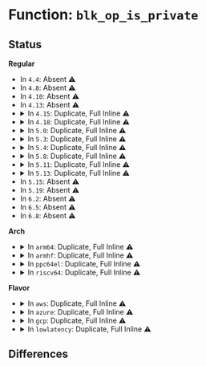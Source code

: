 # Function: <code>blk_op_is_private</code>

## Status
<b>Regular</b>
<ul>
<li>
In <code>4.4</code>: Absent ⚠️
</li>
<li>
In <code>4.8</code>: Absent ⚠️
</li>
<li>
In <code>4.10</code>: Absent ⚠️
</li>
<li>
In <code>4.13</code>: Absent ⚠️
</li>
<li>
<details>
<summary>In <code>4.15</code>: Duplicate, Full Inline ⚠️</summary>

**Collision:** Static Duplication

**Inline:** Full

**Transformation:** False

**Instances:**

```
In kernel/trace/blktrace.c (ffffffff81182d94)
Location: include/linux/blkdev.h:249
Inline: True
Inline callers:
  - kernel/trace/blktrace.c:blk_add_trace_rq
```
```
In block/elevator.c (0)
Location: include/linux/blkdev.h:249
Inline: True
```
```
In block/blk-core.c (0)
Location: include/linux/blkdev.h:249
Inline: True
```
```
In block/blk-exec.c (0)
Location: include/linux/blkdev.h:249
Inline: True
```
```
In block/blk-merge.c (ffffffff814588df)
Location: include/linux/blkdev.h:249
Inline: True
Inline callers:
  - block/blk-merge.c:attempt_merge
```
```
In block/blk-mq.c (0)
Location: include/linux/blkdev.h:249
Inline: True
```
```
In block/blk-mq-sched.c (0)
Location: include/linux/blkdev.h:249
Inline: True
```
```
In block/bounce.c (0)
Location: include/linux/blkdev.h:249
Inline: True
```
```
In drivers/block/xen-blkfront.c (0)
Location: include/linux/blkdev.h:249
Inline: True
```
```
In drivers/scsi/scsi.c (0)
Location: include/linux/blkdev.h:249
Inline: True
```
```
In drivers/scsi/scsi_error.c (0)
Location: include/linux/blkdev.h:249
Inline: True
```
```
In drivers/scsi/scsi_lib.c (ffffffff816b5910)
Location: include/linux/blkdev.h:249
Inline: True
Inline callers:
  - drivers/scsi/scsi_lib.c:scsi_io_completion
```
```
In drivers/ata/libata-scsi.c (0)
Location: include/linux/blkdev.h:249
Inline: True
```
</details>
</li>
<li>
<details>
<summary>In <code>4.18</code>: Duplicate, Full Inline ⚠️</summary>

**Collision:** Static Duplication

**Inline:** Full

**Transformation:** False

**Instances:**

```
In kernel/trace/blktrace.c (ffffffff81191ee2)
Location: include/linux/blkdev.h:280
Inline: True
Inline callers:
  - kernel/trace/blktrace.c:blk_add_trace_rq
```
```
In block/elevator.c (0)
Location: include/linux/blkdev.h:280
Inline: True
```
```
In block/blk-core.c (0)
Location: include/linux/blkdev.h:280
Inline: True
```
```
In block/blk-exec.c (0)
Location: include/linux/blkdev.h:280
Inline: True
```
```
In block/blk-merge.c (ffffffff8148baf2)
Location: include/linux/blkdev.h:280
Inline: True
```
```
In block/blk-mq.c (0)
Location: include/linux/blkdev.h:280
Inline: True
```
```
In block/blk-mq-sched.c (0)
Location: include/linux/blkdev.h:280
Inline: True
```
```
In block/bounce.c (0)
Location: include/linux/blkdev.h:280
Inline: True
```
```
In block/blk-zoned.c (0)
Location: include/linux/blkdev.h:280
Inline: True
```
```
In drivers/block/xen-blkfront.c (0)
Location: include/linux/blkdev.h:280
Inline: True
```
```
In drivers/scsi/scsi.c (0)
Location: include/linux/blkdev.h:280
Inline: True
```
```
In drivers/scsi/scsi_error.c (0)
Location: include/linux/blkdev.h:280
Inline: True
```
```
In drivers/scsi/scsi_lib.c (ffffffff816f1b3d)
Location: include/linux/blkdev.h:280
Inline: True
Inline callers:
  - drivers/scsi/scsi_lib.c:scsi_io_completion
```
```
In drivers/ata/libata-scsi.c (0)
Location: include/linux/blkdev.h:280
Inline: True
```
</details>
</li>
<li>
<details>
<summary>In <code>5.0</code>: Duplicate, Full Inline ⚠️</summary>

**Collision:** Static Duplication

**Inline:** Full

**Transformation:** False

**Instances:**

```
In kernel/trace/blktrace.c (ffffffff8119f711)
Location: include/linux/blkdev.h:249
Inline: True
Inline callers:
  - kernel/trace/blktrace.c:blk_add_trace_rq
```
```
In block/elevator.c (0)
Location: include/linux/blkdev.h:249
Inline: True
```
```
In block/blk-core.c (0)
Location: include/linux/blkdev.h:249
Inline: True
```
```
In block/blk-exec.c (0)
Location: include/linux/blkdev.h:249
Inline: True
```
```
In block/blk-merge.c (ffffffff814a579f)
Location: include/linux/blkdev.h:249
Inline: True
```
```
In block/blk-mq.c (0)
Location: include/linux/blkdev.h:249
Inline: True
```
```
In block/blk-mq-sched.c (0)
Location: include/linux/blkdev.h:249
Inline: True
```
```
In block/bounce.c (0)
Location: include/linux/blkdev.h:249
Inline: True
```
```
In block/mq-deadline.c (0)
Location: include/linux/blkdev.h:249
Inline: True
```
```
In block/blk-zoned.c (0)
Location: include/linux/blkdev.h:249
Inline: True
```
```
In drivers/block/xen-blkfront.c (0)
Location: include/linux/blkdev.h:249
Inline: True
```
```
In drivers/scsi/scsi.c (0)
Location: include/linux/blkdev.h:249
Inline: True
```
```
In drivers/scsi/scsi_error.c (0)
Location: include/linux/blkdev.h:249
Inline: True
```
```
In drivers/scsi/scsi_lib.c (0)
Location: include/linux/blkdev.h:249
Inline: True
```
```
In drivers/ata/libata-scsi.c (0)
Location: include/linux/blkdev.h:249
Inline: True
```
</details>
</li>
<li>
<details>
<summary>In <code>5.3</code>: Duplicate, Full Inline ⚠️</summary>

**Collision:** Static Duplication

**Inline:** Full

**Transformation:** False

**Instances:**

```
In kernel/trace/blktrace.c (ffffffff811ad45e)
Location: include/linux/blkdev.h:247
Inline: True
Inline callers:
  - kernel/trace/blktrace.c:blk_add_trace_rq
```
```
In block/elevator.c (0)
Location: include/linux/blkdev.h:247
Inline: True
```
```
In block/blk-core.c (0)
Location: include/linux/blkdev.h:247
Inline: True
```
```
In block/blk-exec.c (0)
Location: include/linux/blkdev.h:247
Inline: True
```
```
In block/blk-merge.c (ffffffff814d3824)
Location: include/linux/blkdev.h:247
Inline: True
```
```
In block/blk-mq.c (0)
Location: include/linux/blkdev.h:247
Inline: True
```
```
In block/blk-mq-sched.c (0)
Location: include/linux/blkdev.h:247
Inline: True
```
```
In block/bounce.c (0)
Location: include/linux/blkdev.h:247
Inline: True
```
```
In block/mq-deadline.c (0)
Location: include/linux/blkdev.h:247
Inline: True
```
```
In block/blk-zoned.c (0)
Location: include/linux/blkdev.h:247
Inline: True
```
```
In drivers/block/xen-blkfront.c (0)
Location: include/linux/blkdev.h:247
Inline: True
```
```
In drivers/scsi/scsi.c (0)
Location: include/linux/blkdev.h:247
Inline: True
```
```
In drivers/scsi/scsi_error.c (0)
Location: include/linux/blkdev.h:247
Inline: True
```
```
In drivers/scsi/scsi_lib.c (0)
Location: include/linux/blkdev.h:247
Inline: True
```
```
In drivers/ata/libata-scsi.c (0)
Location: include/linux/blkdev.h:247
Inline: True
```
</details>
</li>
<li>
<details>
<summary>In <code>5.4</code>: Duplicate, Full Inline ⚠️</summary>

**Collision:** Static Duplication

**Inline:** Full

**Transformation:** False

**Instances:**

```
In kernel/trace/blktrace.c (ffffffff811b8cb0)
Location: include/linux/blkdev.h:254
Inline: True
Inline callers:
  - kernel/trace/blktrace.c:blk_add_trace_rq
```
```
In block/elevator.c (0)
Location: include/linux/blkdev.h:254
Inline: True
```
```
In block/blk-core.c (ffffffff814e677d)
Location: include/linux/blkdev.h:254
Inline: True
Inline callers:
  - block/blk-core.c:blk_update_request
```
```
In block/blk-exec.c (0)
Location: include/linux/blkdev.h:254
Inline: True
```
```
In block/blk-merge.c (ffffffff814ecb54)
Location: include/linux/blkdev.h:254
Inline: True
```
```
In block/blk-mq.c (0)
Location: include/linux/blkdev.h:254
Inline: True
```
```
In block/blk-mq-sched.c (0)
Location: include/linux/blkdev.h:254
Inline: True
```
```
In block/bounce.c (0)
Location: include/linux/blkdev.h:254
Inline: True
```
```
In block/mq-deadline.c (0)
Location: include/linux/blkdev.h:254
Inline: True
```
```
In block/blk-zoned.c (0)
Location: include/linux/blkdev.h:254
Inline: True
```
```
In drivers/block/xen-blkfront.c (0)
Location: include/linux/blkdev.h:254
Inline: True
```
```
In drivers/scsi/scsi.c (0)
Location: include/linux/blkdev.h:254
Inline: True
```
```
In drivers/scsi/scsi_error.c (0)
Location: include/linux/blkdev.h:254
Inline: True
```
```
In drivers/scsi/scsi_lib.c (0)
Location: include/linux/blkdev.h:254
Inline: True
```
```
In drivers/ata/libata-scsi.c (0)
Location: include/linux/blkdev.h:254
Inline: True
```
</details>
</li>
<li>
<details>
<summary>In <code>5.8</code>: Duplicate, Full Inline ⚠️</summary>

**Collision:** Static Duplication

**Inline:** Full

**Transformation:** False

**Instances:**

```
In kernel/trace/blktrace.c (ffffffff811d17ae)
Location: include/linux/blkdev.h:256
Inline: True
Inline callers:
  - kernel/trace/blktrace.c:blk_add_trace_rq
```
```
In block/elevator.c (0)
Location: include/linux/blkdev.h:256
Inline: True
```
```
In block/blk-core.c (ffffffff81543acc)
Location: include/linux/blkdev.h:256
Inline: True
Inline callers:
  - block/blk-core.c:blk_update_request
```
```
In block/blk-exec.c (0)
Location: include/linux/blkdev.h:256
Inline: True
```
```
In block/blk-merge.c (0)
Location: include/linux/blkdev.h:256
Inline: True
```
```
In block/blk-mq.c (0)
Location: include/linux/blkdev.h:256
Inline: True
```
```
In block/blk-mq-sched.c (0)
Location: include/linux/blkdev.h:256
Inline: True
```
```
In block/bounce.c (0)
Location: include/linux/blkdev.h:256
Inline: True
```
```
In block/mq-deadline.c (0)
Location: include/linux/blkdev.h:256
Inline: True
```
```
In block/blk-zoned.c (0)
Location: include/linux/blkdev.h:256
Inline: True
```
```
In drivers/block/xen-blkfront.c (0)
Location: include/linux/blkdev.h:256
Inline: True
```
```
In drivers/scsi/scsi.c (0)
Location: include/linux/blkdev.h:256
Inline: True
```
```
In drivers/scsi/scsi_error.c (0)
Location: include/linux/blkdev.h:256
Inline: True
```
```
In drivers/scsi/scsi_lib.c (0)
Location: include/linux/blkdev.h:256
Inline: True
```
```
In drivers/ata/libata-scsi.c (0)
Location: include/linux/blkdev.h:256
Inline: True
```
</details>
</li>
<li>
<details>
<summary>In <code>5.11</code>: Duplicate, Full Inline ⚠️</summary>

**Collision:** Static Duplication

**Inline:** Full

**Transformation:** False

**Instances:**

```
In kernel/trace/blktrace.c (ffffffff811cebb8)
Location: include/linux/blkdev.h:252
Inline: True
Inline callers:
  - kernel/trace/blktrace.c:blk_add_trace_rq
```
```
In block/elevator.c (0)
Location: include/linux/blkdev.h:252
Inline: True
```
```
In block/blk-core.c (ffffffff8156098d)
Location: include/linux/blkdev.h:252
Inline: True
Inline callers:
  - block/blk-core.c:blk_update_request
```
```
In block/blk-exec.c (0)
Location: include/linux/blkdev.h:252
Inline: True
```
```
In block/blk-merge.c (0)
Location: include/linux/blkdev.h:252
Inline: True
```
```
In block/blk-mq.c (0)
Location: include/linux/blkdev.h:252
Inline: True
```
```
In block/blk-mq-sched.c (0)
Location: include/linux/blkdev.h:252
Inline: True
```
```
In block/bounce.c (0)
Location: include/linux/blkdev.h:252
Inline: True
```
```
In block/mq-deadline.c (0)
Location: include/linux/blkdev.h:252
Inline: True
```
```
In block/blk-zoned.c (0)
Location: include/linux/blkdev.h:252
Inline: True
```
```
In drivers/block/xen-blkfront.c (0)
Location: include/linux/blkdev.h:252
Inline: True
```
```
In drivers/scsi/scsi.c (0)
Location: include/linux/blkdev.h:252
Inline: True
```
```
In drivers/scsi/scsi_error.c (0)
Location: include/linux/blkdev.h:252
Inline: True
```
```
In drivers/scsi/scsi_lib.c (0)
Location: include/linux/blkdev.h:252
Inline: True
```
```
In drivers/ata/libata-scsi.c (0)
Location: include/linux/blkdev.h:252
Inline: True
```
</details>
</li>
<li>
<details>
<summary>In <code>5.13</code>: Duplicate, Full Inline ⚠️</summary>

**Collision:** Static Duplication

**Inline:** Full

**Transformation:** False

**Instances:**

```
In kernel/trace/blktrace.c (ffffffff811d01ac)
Location: include/linux/blkdev.h:247
Inline: True
Inline callers:
  - kernel/trace/blktrace.c:blk_add_trace_rq
```
```
In block/elevator.c (0)
Location: include/linux/blkdev.h:247
Inline: True
```
```
In block/blk-core.c (ffffffff8156900d)
Location: include/linux/blkdev.h:247
Inline: True
Inline callers:
  - block/blk-core.c:blk_update_request
```
```
In block/blk-exec.c (0)
Location: include/linux/blkdev.h:247
Inline: True
```
```
In block/blk-merge.c (0)
Location: include/linux/blkdev.h:247
Inline: True
```
```
In block/blk-mq.c (0)
Location: include/linux/blkdev.h:247
Inline: True
```
```
In block/blk-mq-sched.c (0)
Location: include/linux/blkdev.h:247
Inline: True
```
```
In block/mq-deadline.c (0)
Location: include/linux/blkdev.h:247
Inline: True
```
```
In block/blk-zoned.c (0)
Location: include/linux/blkdev.h:247
Inline: True
```
```
In drivers/block/xen-blkfront.c (0)
Location: include/linux/blkdev.h:247
Inline: True
```
```
In drivers/scsi/scsi.c (0)
Location: include/linux/blkdev.h:247
Inline: True
```
```
In drivers/scsi/scsi_error.c (0)
Location: include/linux/blkdev.h:247
Inline: True
```
```
In drivers/scsi/scsi_lib.c (0)
Location: include/linux/blkdev.h:247
Inline: True
```
```
In drivers/ata/libata-scsi.c (0)
Location: include/linux/blkdev.h:247
Inline: True
```
</details>
</li>
<li>
In <code>5.15</code>: Absent ⚠️
</li>
<li>
In <code>5.19</code>: Absent ⚠️
</li>
<li>
In <code>6.2</code>: Absent ⚠️
</li>
<li>
In <code>6.5</code>: Absent ⚠️
</li>
<li>
In <code>6.8</code>: Absent ⚠️
</li>
</ul>
<b>Arch</b>
<ul>
<li>
<details>
<summary>In <code>arm64</code>: Duplicate, Full Inline ⚠️</summary>

**Collision:** Static Duplication

**Inline:** Full

**Transformation:** False

**Instances:**

```
In kernel/trace/blktrace.c (ffff80001023744c)
Location: include/linux/blkdev.h:254
Inline: True
Inline callers:
  - kernel/trace/blktrace.c:blk_add_trace_rq
```
```
In block/elevator.c (0)
Location: include/linux/blkdev.h:254
Inline: True
```
```
In block/blk-core.c (ffff8000105e3efc)
Location: include/linux/blkdev.h:254
Inline: True
Inline callers:
  - block/blk-core.c:blk_update_request
```
```
In block/blk-exec.c (0)
Location: include/linux/blkdev.h:254
Inline: True
```
```
In block/blk-merge.c (0)
Location: include/linux/blkdev.h:254
Inline: True
```
```
In block/blk-mq.c (0)
Location: include/linux/blkdev.h:254
Inline: True
```
```
In block/blk-mq-sched.c (0)
Location: include/linux/blkdev.h:254
Inline: True
```
```
In block/mq-deadline.c (0)
Location: include/linux/blkdev.h:254
Inline: True
```
```
In block/blk-zoned.c (0)
Location: include/linux/blkdev.h:254
Inline: True
```
```
In drivers/block/xen-blkfront.c (0)
Location: include/linux/blkdev.h:254
Inline: True
```
```
In drivers/scsi/scsi.c (0)
Location: include/linux/blkdev.h:254
Inline: True
```
```
In drivers/scsi/scsi_error.c (0)
Location: include/linux/blkdev.h:254
Inline: True
```
```
In drivers/scsi/scsi_lib.c (0)
Location: include/linux/blkdev.h:254
Inline: True
```
```
In drivers/ata/libata-scsi.c (0)
Location: include/linux/blkdev.h:254
Inline: True
```
</details>
</li>
<li>
<details>
<summary>In <code>armhf</code>: Duplicate, Full Inline ⚠️</summary>

**Collision:** Static Duplication

**Inline:** Full

**Transformation:** False

**Instances:**

```
In kernel/trace/blktrace.c (c0472d70)
Location: include/linux/blkdev.h:254
Inline: True
Inline callers:
  - kernel/trace/blktrace.c:blk_add_trace_rq
```
```
In block/elevator.c (0)
Location: include/linux/blkdev.h:254
Inline: True
```
```
In block/blk-core.c (c07911ac)
Location: include/linux/blkdev.h:254
Inline: True
Inline callers:
  - block/blk-core.c:blk_update_request
```
```
In block/blk-exec.c (0)
Location: include/linux/blkdev.h:254
Inline: True
```
```
In block/blk-merge.c (0)
Location: include/linux/blkdev.h:254
Inline: True
```
```
In block/blk-mq.c (0)
Location: include/linux/blkdev.h:254
Inline: True
```
```
In block/blk-mq-sched.c (0)
Location: include/linux/blkdev.h:254
Inline: True
```
```
In block/bounce.c (0)
Location: include/linux/blkdev.h:254
Inline: True
```
```
In block/mq-deadline.c (0)
Location: include/linux/blkdev.h:254
Inline: True
```
```
In block/blk-zoned.c (0)
Location: include/linux/blkdev.h:254
Inline: True
```
```
In drivers/scsi/scsi.c (0)
Location: include/linux/blkdev.h:254
Inline: True
```
```
In drivers/scsi/scsi_error.c (0)
Location: include/linux/blkdev.h:254
Inline: True
```
```
In drivers/scsi/scsi_lib.c (0)
Location: include/linux/blkdev.h:254
Inline: True
```
```
In drivers/ata/libata-scsi.c (0)
Location: include/linux/blkdev.h:254
Inline: True
```
</details>
</li>
<li>
<details>
<summary>In <code>ppc64el</code>: Duplicate, Full Inline ⚠️</summary>

**Collision:** Static Duplication

**Inline:** Full

**Transformation:** False

**Instances:**

```
In kernel/trace/blktrace.c (c0000000002c30d8)
Location: include/linux/blkdev.h:254
Inline: True
Inline callers:
  - kernel/trace/blktrace.c:blk_add_trace_rq
```
```
In block/elevator.c (0)
Location: include/linux/blkdev.h:254
Inline: True
```
```
In block/blk-core.c (c000000000777ba0)
Location: include/linux/blkdev.h:254
Inline: True
Inline callers:
  - block/blk-core.c:blk_update_request
```
```
In block/blk-exec.c (0)
Location: include/linux/blkdev.h:254
Inline: True
```
```
In block/blk-merge.c (0)
Location: include/linux/blkdev.h:254
Inline: True
```
```
In block/blk-mq.c (0)
Location: include/linux/blkdev.h:254
Inline: True
```
```
In block/blk-mq-sched.c (0)
Location: include/linux/blkdev.h:254
Inline: True
```
```
In block/mq-deadline.c (0)
Location: include/linux/blkdev.h:254
Inline: True
```
```
In block/blk-zoned.c (0)
Location: include/linux/blkdev.h:254
Inline: True
```
```
In drivers/scsi/scsi.c (0)
Location: include/linux/blkdev.h:254
Inline: True
```
```
In drivers/scsi/scsi_error.c (0)
Location: include/linux/blkdev.h:254
Inline: True
```
```
In drivers/scsi/scsi_lib.c (0)
Location: include/linux/blkdev.h:254
Inline: True
```
```
In drivers/ata/libata-scsi.c (0)
Location: include/linux/blkdev.h:254
Inline: True
```
</details>
</li>
<li>
<details>
<summary>In <code>riscv64</code>: Duplicate, Full Inline ⚠️</summary>

**Collision:** Static Duplication

**Inline:** Full

**Transformation:** False

**Instances:**

```
In kernel/trace/blktrace.c (ffffffe00018e27c)
Location: include/linux/blkdev.h:254
Inline: True
Inline callers:
  - kernel/trace/blktrace.c:blk_add_trace_rq
```
```
In block/elevator.c (0)
Location: include/linux/blkdev.h:254
Inline: True
```
```
In block/blk-core.c (ffffffe000425870)
Location: include/linux/blkdev.h:254
Inline: True
Inline callers:
  - block/blk-core.c:blk_update_request
```
```
In block/blk-exec.c (0)
Location: include/linux/blkdev.h:254
Inline: True
```
```
In block/blk-merge.c (0)
Location: include/linux/blkdev.h:254
Inline: True
```
```
In block/blk-mq.c (0)
Location: include/linux/blkdev.h:254
Inline: True
```
```
In block/blk-mq-sched.c (0)
Location: include/linux/blkdev.h:254
Inline: True
```
```
In block/mq-deadline.c (0)
Location: include/linux/blkdev.h:254
Inline: True
```
```
In block/blk-zoned.c (0)
Location: include/linux/blkdev.h:254
Inline: True
```
```
In drivers/scsi/scsi.c (0)
Location: include/linux/blkdev.h:254
Inline: True
```
```
In drivers/scsi/scsi_error.c (0)
Location: include/linux/blkdev.h:254
Inline: True
```
```
In drivers/scsi/scsi_lib.c (0)
Location: include/linux/blkdev.h:254
Inline: True
```
```
In drivers/ata/libata-scsi.c (0)
Location: include/linux/blkdev.h:254
Inline: True
```
</details>
</li>
</ul>
<b>Flavor</b>
<ul>
<li>
<details>
<summary>In <code>aws</code>: Duplicate, Full Inline ⚠️</summary>

**Collision:** Static Duplication

**Inline:** Full

**Transformation:** False

**Instances:**

```
In kernel/trace/blktrace.c (ffffffff811b12d0)
Location: include/linux/blkdev.h:254
Inline: True
Inline callers:
  - kernel/trace/blktrace.c:blk_add_trace_rq
```
```
In block/elevator.c (0)
Location: include/linux/blkdev.h:254
Inline: True
```
```
In block/blk-core.c (ffffffff814ded5d)
Location: include/linux/blkdev.h:254
Inline: True
Inline callers:
  - block/blk-core.c:blk_update_request
```
```
In block/blk-exec.c (0)
Location: include/linux/blkdev.h:254
Inline: True
```
```
In block/blk-merge.c (ffffffff814e5134)
Location: include/linux/blkdev.h:254
Inline: True
```
```
In block/blk-mq.c (0)
Location: include/linux/blkdev.h:254
Inline: True
```
```
In block/blk-mq-sched.c (0)
Location: include/linux/blkdev.h:254
Inline: True
```
```
In block/bounce.c (0)
Location: include/linux/blkdev.h:254
Inline: True
```
```
In block/mq-deadline.c (0)
Location: include/linux/blkdev.h:254
Inline: True
```
```
In block/blk-zoned.c (0)
Location: include/linux/blkdev.h:254
Inline: True
```
```
In drivers/block/xen-blkfront.c (0)
Location: include/linux/blkdev.h:254
Inline: True
```
```
In drivers/scsi/scsi.c (0)
Location: include/linux/blkdev.h:254
Inline: True
```
```
In drivers/scsi/scsi_error.c (0)
Location: include/linux/blkdev.h:254
Inline: True
```
```
In drivers/scsi/scsi_lib.c (0)
Location: include/linux/blkdev.h:254
Inline: True
```
```
In drivers/ata/libata-scsi.c (0)
Location: include/linux/blkdev.h:254
Inline: True
```
</details>
</li>
<li>
<details>
<summary>In <code>azure</code>: Duplicate, Full Inline ⚠️</summary>

**Collision:** Static Duplication

**Inline:** Full

**Transformation:** False

**Instances:**

```
In kernel/trace/blktrace.c (ffffffff811a4270)
Location: include/linux/blkdev.h:254
Inline: True
Inline callers:
  - kernel/trace/blktrace.c:blk_add_trace_rq
```
```
In block/elevator.c (0)
Location: include/linux/blkdev.h:254
Inline: True
```
```
In block/blk-core.c (ffffffff814cf6fd)
Location: include/linux/blkdev.h:254
Inline: True
Inline callers:
  - block/blk-core.c:blk_update_request
```
```
In block/blk-exec.c (0)
Location: include/linux/blkdev.h:254
Inline: True
```
```
In block/blk-merge.c (0)
Location: include/linux/blkdev.h:254
Inline: True
```
```
In block/blk-mq.c (0)
Location: include/linux/blkdev.h:254
Inline: True
```
```
In block/blk-mq-sched.c (0)
Location: include/linux/blkdev.h:254
Inline: True
```
```
In block/bounce.c (0)
Location: include/linux/blkdev.h:254
Inline: True
```
```
In block/mq-deadline.c (0)
Location: include/linux/blkdev.h:254
Inline: True
```
```
In block/blk-zoned.c (0)
Location: include/linux/blkdev.h:254
Inline: True
```
```
In drivers/scsi/scsi.c (0)
Location: include/linux/blkdev.h:254
Inline: True
```
```
In drivers/scsi/scsi_error.c (0)
Location: include/linux/blkdev.h:254
Inline: True
```
```
In drivers/scsi/scsi_lib.c (0)
Location: include/linux/blkdev.h:254
Inline: True
```
```
In drivers/ata/libata-scsi.c (0)
Location: include/linux/blkdev.h:254
Inline: True
```
</details>
</li>
<li>
<details>
<summary>In <code>gcp</code>: Duplicate, Full Inline ⚠️</summary>

**Collision:** Static Duplication

**Inline:** Full

**Transformation:** False

**Instances:**

```
In kernel/trace/blktrace.c (ffffffff811af0a0)
Location: include/linux/blkdev.h:254
Inline: True
Inline callers:
  - kernel/trace/blktrace.c:blk_add_trace_rq
```
```
In block/elevator.c (0)
Location: include/linux/blkdev.h:254
Inline: True
```
```
In block/blk-core.c (ffffffff814daded)
Location: include/linux/blkdev.h:254
Inline: True
Inline callers:
  - block/blk-core.c:blk_update_request
```
```
In block/blk-exec.c (0)
Location: include/linux/blkdev.h:254
Inline: True
```
```
In block/blk-merge.c (ffffffff814e11c4)
Location: include/linux/blkdev.h:254
Inline: True
```
```
In block/blk-mq.c (0)
Location: include/linux/blkdev.h:254
Inline: True
```
```
In block/blk-mq-sched.c (0)
Location: include/linux/blkdev.h:254
Inline: True
```
```
In block/bounce.c (0)
Location: include/linux/blkdev.h:254
Inline: True
```
```
In block/mq-deadline.c (0)
Location: include/linux/blkdev.h:254
Inline: True
```
```
In block/blk-zoned.c (0)
Location: include/linux/blkdev.h:254
Inline: True
```
```
In drivers/block/xen-blkfront.c (0)
Location: include/linux/blkdev.h:254
Inline: True
```
```
In drivers/scsi/scsi.c (0)
Location: include/linux/blkdev.h:254
Inline: True
```
```
In drivers/scsi/scsi_error.c (0)
Location: include/linux/blkdev.h:254
Inline: True
```
```
In drivers/scsi/scsi_lib.c (0)
Location: include/linux/blkdev.h:254
Inline: True
```
```
In drivers/ata/libata-scsi.c (0)
Location: include/linux/blkdev.h:254
Inline: True
```
</details>
</li>
<li>
<details>
<summary>In <code>lowlatency</code>: Duplicate, Full Inline ⚠️</summary>

**Collision:** Static Duplication

**Inline:** Full

**Transformation:** False

**Instances:**

```
In kernel/trace/blktrace.c (ffffffff811bcff0)
Location: include/linux/blkdev.h:254
Inline: True
Inline callers:
  - kernel/trace/blktrace.c:blk_add_trace_rq
```
```
In block/elevator.c (0)
Location: include/linux/blkdev.h:254
Inline: True
```
```
In block/blk-core.c (ffffffff814f3b7d)
Location: include/linux/blkdev.h:254
Inline: True
Inline callers:
  - block/blk-core.c:blk_update_request
```
```
In block/blk-exec.c (0)
Location: include/linux/blkdev.h:254
Inline: True
```
```
In block/blk-merge.c (ffffffff814fa044)
Location: include/linux/blkdev.h:254
Inline: True
```
```
In block/blk-mq.c (0)
Location: include/linux/blkdev.h:254
Inline: True
```
```
In block/blk-mq-sched.c (0)
Location: include/linux/blkdev.h:254
Inline: True
```
```
In block/bounce.c (0)
Location: include/linux/blkdev.h:254
Inline: True
```
```
In block/mq-deadline.c (0)
Location: include/linux/blkdev.h:254
Inline: True
```
```
In block/blk-zoned.c (0)
Location: include/linux/blkdev.h:254
Inline: True
```
```
In drivers/block/xen-blkfront.c (0)
Location: include/linux/blkdev.h:254
Inline: True
```
```
In drivers/scsi/scsi.c (0)
Location: include/linux/blkdev.h:254
Inline: True
```
```
In drivers/scsi/scsi_error.c (0)
Location: include/linux/blkdev.h:254
Inline: True
```
```
In drivers/scsi/scsi_lib.c (0)
Location: include/linux/blkdev.h:254
Inline: True
```
```
In drivers/ata/libata-scsi.c (0)
Location: include/linux/blkdev.h:254
Inline: True
```
</details>
</li>
</ul>

## Differences
